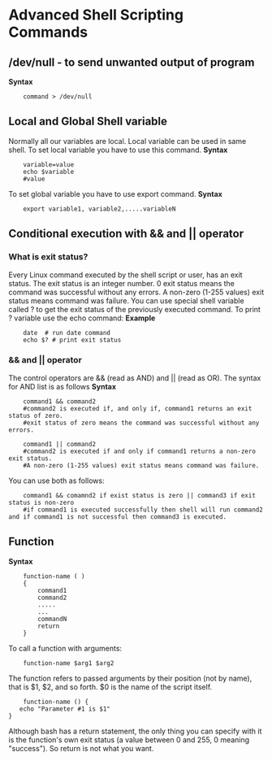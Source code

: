# Advanced Shell Scripting Commands
## /dev/null - to send unwanted output of program 
**Syntax**
```
    command > /dev/null
```
## Local and Global Shell variable
Normally all our variables are local. Local variable can be used in same shell.
To set local variable you have to use this command.
**Syntax**
```
    variable=value
    echo $variable
    #value
```
To set global variable you have to use export command.
**Syntax**
```
    export variable1, variable2,.....variableN
```
## Conditional execution with && and || operator
### What is exit status?
Every Linux command executed by the shell script or user, has an exit status. The exit status is an integer number. 0 exit status means the command was successful without any errors. A non-zero (1-255 values) exit status means command was failure.
You can use special shell variable called ? to get the exit status of the previously executed command. To print ? variable use the echo command:
**Example**
```
    date  # run date command
    echo $? # print exit status
```

### && and || operator
The control operators are && (read as AND) and || (read as OR). The syntax for AND list is as follows
**Syntax**
```
    command1 && command2
    #command2 is executed if, and only if, command1 returns an exit status of zero.
    #exit status of zero means the command was successful without any errors.
    
    command1 || command2
    #command2 is executed if and only if command1 returns a non-zero exit status.
    #A non-zero (1-255 values) exit status means command was failure.
```
You can use both as follows:
```
    command1 && comamnd2 if exist status is zero || command3 if exit status is non-zero
    #if command1 is executed successfully then shell will run command2 and if command1 is not successful then command3 is executed.
```
## Function
**Syntax**
```
    function-name ( )
    {
        command1
        command2
        .....
        ...
        commandN
        return
    }
```
To call a function with arguments:
```
    function-name $arg1 $arg2
```
The function refers to passed arguments by their position (not by name), that is $1, $2, and so forth. $0 is the name of the script itself.
```
    function-name () {
   echo "Parameter #1 is $1"
}
```
Although bash has a return statement, the only thing you can specify with it is the function's own exit status (a value between 0 and 255, 0 meaning "success"). So return is not what you want.